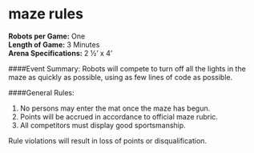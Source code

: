 # maze rules

**Robots per Game:** One  
**Length of Game:** 3 Minutes  
**Arena Specifications:** 2 ½’ x 4’   

####Event Summary: 
Robots will compete to turn off all the lights in the maze as quickly as possible, using as few lines of code as possible. 

####General Rules:
1. No persons may enter the mat once the maze has begun. 
2. Points will be accrued in accordance to official maze rubric. 
3. All competitors must display good sportsmanship.

Rule violations will result in loss of points or disqualification. 
